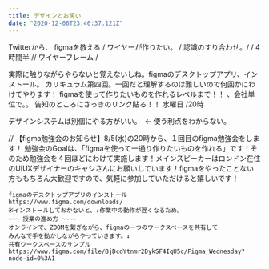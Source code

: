 ```yaml
---
title: デザインとお笑い
date: "2020-12-06T23:46:37.121Z"
---
```

Twitterから、
figmaを教える / ワイヤーが作りたい。 / 認識のすり合わせ。/  /
4時間半 // ワイヤーフレーム / 

実際に触りながらやらないと覚えないしね。figmaのデスクトップアプリ、インストール。
カリキュラム第四回。一回だと理解するのは難しいので何回かにわけてやります！
figmaを使って作りたいものを作れるレベルまで！！
、会社単位で。。
告知のところにさっきのリンク貼る！！
水曜日 /20時

デザインシステムは別個にやる方がいい。　← 使う利点をわからない。

//
【figma勉強会のお知らせ】8/5(水)の20時から、１回目のfigma勉強会をします！
勉強会のGoalは、「figmaを使って一通り作りたいものを作れる」です！そのため勉強会を４回ほどにわけて実施します！メインスピーカーはロンドン在住のUIUXデザイナーのキャシさんにお願いしています！figmaをやったことない方ももちろん大歓迎ですので、気軽に参加していただけると嬉しいです！

~~~~ 事前準備 ~~~~~
figmaのデスクトップアプリのインストール
https://www.figma.com/downloads/
※インストールしておかないと、↓作業中の動作が遅くなるため。
~~~ 授業の進め方 ~~~~
オンラインで、ZOOMを繋ぎながら、figmaの一つのワークスペースを共有して
みんなで手を動かしながらやっていきます。↓
共有ワークスペースのサンプル
https://www.figma.com/file/BjDcdYtnmr2DykSF4IqU5c/Figma_Wednesday?node-id=0%3A1
